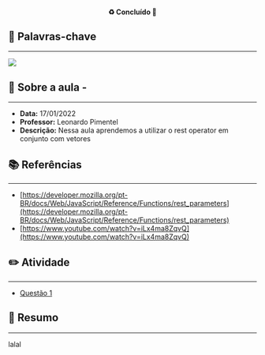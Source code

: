<h4 align="center"> 
♻️ Concluído 🚀
</h4>

## 🔑 Palavras-chave
---

![](https://img.shields.io/static/v1?label&message=rest_operator&color=red)

## 📖 Sobre a aula - 
---

-  **Data:** 17/01/2022
-  **Professor:** Leonardo Pimentel
-  **Descrição:** Nessa aula aprendemos a utilizar o rest operator em conjunto com vetores

## 📚 Referências
---

- [https://developer.mozilla.org/pt-BR/docs/Web/JavaScript/Reference/Functions/rest_parameters](https://developer.mozilla.org/pt-BR/docs/Web/JavaScript/Reference/Functions/rest_parameters)
- [https://www.youtube.com/watch?v=iLx4ma8ZqvQ](https://www.youtube.com/watch?v=iLx4ma8ZqvQ)

## ✏️ Atividade
---

- [Questão 1](questoes/)

## 📒 Resumo
---

lalal
